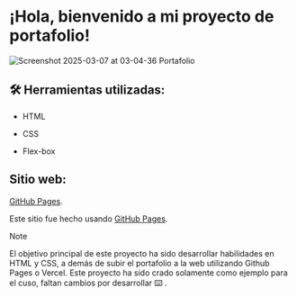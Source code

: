 # ¡Hola, bienvenido a mi proyecto de portafolio!


![Screenshot 2025-03-07 at 03-04-36 Portafolio](https://github.com/user-attachments/assets/519094c1-aadb-4295-b5b0-d21156529f1a)

  
## 🛠️  Herramientas utilizadas:

* HTML

* CSS

* Flex-box












## Sitio web:

 [GitHub Pages]([https://pages.github.com/](https://kafkianallocations.github.io/portafolio-curso/)).






Este sitio fue hecho usando [GitHub Pages](https://kafkianallocations.github.io/portafolio-curso/).









> [!NOTE]
> El objetivo principal de este proyecto ha sido desarrollar habilidades en HTML y CSS, a demás de subir el portafolio a la web utilizando Github Pages o Vercel. Este proyecto ha sido crado solamente como ejemplo para el cuso, faltan cambios por desarrollar :keyboard: .








